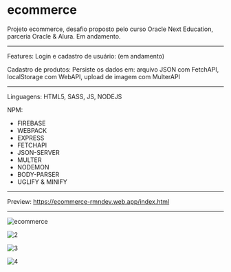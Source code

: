 # ecommerce
Projeto ecommerce, desafio proposto pelo curso Oracle Next Education, parceria Oracle & Alura.
Em andamento.
_________________________________________

Features:
Login e cadastro de usuário:
  (em andamento)

Cadastro de produtos:
Persiste os dados em: 
  arquivo JSON com FetchAPI, 
  localStorage com WebAPI,
  upload de imagem com MulterAPI
  
_________________________________________

Linguagens:
HTML5, SASS, JS, NODEJS

NPM:
- FIREBASE
- WEBPACK
- EXPRESS
- FETCHAPI
- JSON-SERVER
- MULTER
- NODEMON
- BODY-PARSER
- UGLIFY & MINIFY

_________________________________________

Preview:
https://ecommerce-rmndev.web.app/index.html

_________________________________________


![ecommerce](https://user-images.githubusercontent.com/73000131/166120357-7b55025d-d9c2-4999-a32b-dc4e924b30cb.jpg)


![2](https://user-images.githubusercontent.com/73000131/166120482-cc039ac3-c725-4d69-be83-57158ba3d286.jpg)

![3](https://user-images.githubusercontent.com/73000131/166120497-e8bddcd2-a3f5-41f0-8d6b-6b41e34cbd13.jpg)

![4](https://user-images.githubusercontent.com/73000131/166120502-d0ffeb27-9478-4fe3-a93c-5514532182d1.jpg)
